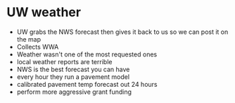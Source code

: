 # UW weather
- UW grabs the NWS forecast then gives it back to us so we can post it on the map
- Collects WWA
- Weather wasn't one of the most requested ones
- local weather reports are terrible
- NWS is the best forecast you can have
- every hour they run a pavement model
- calibrated pavement temp forecast out 24 hours
- perform more aggressive grant funding